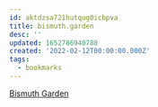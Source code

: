 ```yaml
---
id: aktdzsa721hutqug0icbpva
title: bismuth.garden
desc: ''
updated: 1652786940788
created: '2022-02-12T00:00:00.000Z'
tags:
  - bookmarks
---
```


[Bismuth Garden](https://bismuth.garden/)
